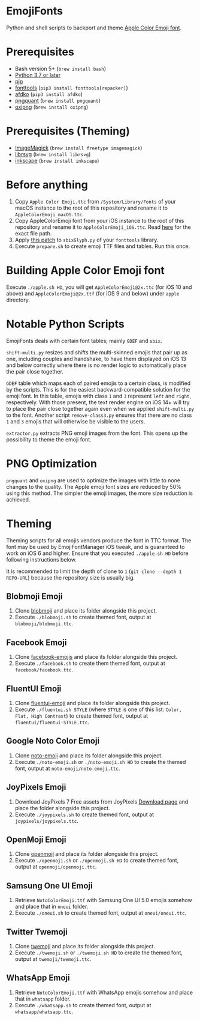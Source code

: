 # EmojiFonts

Python and shell scripts to backport and theme [Apple Color Emoji font](https://en.wikipedia.org/wiki/Apple_Color_Emoji).

# Prerequisites

- Bash version 5+ (`brew install bash`)
- [Python 3.7 or later](http://www.python.org/download/)
- [pip](https://pip.pypa.io/en/stable/)
- [fonttools](https://github.com/fonttools/fonttools) (`pip3 install fonttools[repacker]`)
- [afdko](https://github.com/adobe-type-tools/afdko) (`pip3 install afdko`)
- [pngquant](https://pngquant.org) (`brew install pngquant`)
- [oxipng](https://github.com/shssoichiro/oxipng) (`brew install oxipng`)

# Prerequisites (Theming)

- [ImageMagick](https://imagemagick.org/index.php) (`brew install freetype imagemagick`)
- [librsvg](https://wiki.gnome.org/Projects/LibRsvg) (`brew install librsvg`)
- [inkscape](https://formulae.brew.sh/cask/inkscape) (`brew install inkscape`)

# Before anything

1. Copy `Apple Color Emoji.ttc` from `/System/Library/Fonts` of your macOS instance to the root of this repository and rename it to `AppleColorEmoji_macOS.ttc`.
2. Copy AppleColorEmoji font from your iOS instance to the root of this repository and rename it to `AppleColorEmoji_iOS.ttc`. Read [here](https://poomsmart.github.io/emojiport) for the exact file path.
3. Apply [this patch](https://github.com/fonttools/fonttools/pull/2963) to `sbixGlyph.py` of your `fonttools` library.
4. Execute `prepare.sh` to create emoji TTF files and tables. Run this once.

# Building Apple Color Emoji font

Execute `./apple.sh HD`, you will get `AppleColorEmoji@2x.ttc` (for iOS 10 and above) and `AppleColorEmoji@2x.ttf` (for iOS 9 and below) under `apple` directory.

# Notable Python Scripts

EmojiFonts deals with certain font tables; mainly `GDEF` and `sbix`.

`shift-multi.py` resizes and shifts the multi-skinned emojis that pair up as one, including couples and handshake, to have them displayed on iOS 13 and below correctly where there is no render logic to automatically place the pair close together.

`GDEF` table which maps each of paired emojis to a certain class, is modified by the scripts. This is for the easiest backward-compatible solution for the emoji font. In this table, emojis with class `1` and `3` represent `left` and `right`, respectively. With those present, the text render engine on iOS 14+ will try to place the pair close together again even when we applied `shift-multi.py` to the font. Another script `remove-class3.py` ensures that there are no class `1` and `3` emojis that will otherwise be visible to the users.

`extractor.py` extracts PNG emoji images from the font. This opens up the possibility to theme the emoji font.

# PNG Optimization

`pngquant` and `oxipng` are used to optimize the images with little to none changes to the quality. The Apple emoji font sizes are reduced by 50% using this method. The simpler the emoji images, the more size reduction is achieved.

# Theming

Theming scripts for all emojis vendors produce the font in TTC format. The font may be used by EmojiFontManager iOS tweak, and is guaranteed to work on iOS 6 and higher. Ensure that you executed `./apple.sh HD` before following instructions below.

It is recommended to limit the depth of clone to `1` (`git clone --depth 1 REPO-URL`) because the repository size is usually big.

## Blobmoji Emoji

1. Clone [blobmoji](https://github.com/C1710/blobmoji) and place its folder alongside this project.
2. Execute `./blobmoji.sh` to create themed font, output at `blobmoji/blobmoji.ttc`.

## Facebook Emoji

1. Clone [facebook-emojis](https://github.com/PoomSmart/facebook-emojis) and place its folder alongside this project.
3. Execute `./facebook.sh` to create them themed font, output at `facebook/facebook.ttc`.

## FluentUI Emoji

1. Clone [fluentui-emoji](https://github.com/microsoft/fluentui-emoji) and place its folder alongside this project.
2. Execute `./fluentui.sh STYLE` (where `STYLE` is one of this list: `Color, Flat, High Contrast`) to create themed font, output at `fluentui/fluentui-STYLE.ttc`.

## Google Noto Color Emoji

1. Clone [noto-emoji](https://github.com/googlefonts/noto-emoji) and place its folder alongside this project.
2. Execute `./noto-emoji.sh` or `./noto-emoji.sh HD` to create the themed font, output at `noto-emoji/noto-emoji.ttc`.

## JoyPixels Emoji

1. Download JoyPixels 7 Free assets from JoyPixels [Download page](https://joypixels.com/download) and place the folder alongside this project.
2. Execute `./joypixels.sh` to create themed font, output at `joypixels/joypixels.ttc`.

## OpenMoji Emoji

1. Clone [openmoji](https://github.com/hfg-gmuend/openmoji) and place its folder alongside this project.
2. Execute `./openmoji.sh` or `./openmoji.sh HD` to create themed font, output at `openmoji/openmoji.ttc`.

## Samsung One UI Emoji

1. Retrieve `NotoColorEmoji.ttf` with Samsung One UI 5.0 emojis somehow and place that in `oneui` folder.
2. Execute `./oneui.sh` to create themed font, output at `oneui/oneui.ttc`.

## Twitter Twemoji

1. Clone [twemoji](https://github.com/twitter/twemoji) and place its folder alongside this project.
2. Execute `./twemoji.sh` or `./twemoji.sh HD` to create the themed font, output at `twemoji/twemoji.ttc`.

## WhatsApp Emoji

1. Retrieve `NotoColorEmoji.ttf` with WhatsApp emojis somehow and place that in `whatsapp` folder.
2. Execute `./whatsapp.sh` to create themed font, output at `whatsapp/whatsapp.ttc`.
